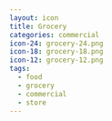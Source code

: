 ```yaml
---
layout: icon
title: Grocery
categories: commercial
icon-24: grocery-24.png
icon-18: grocery-18.png
icon-12: grocery-12.png
tags:
  - food
  - grocery
  - commercial
  - store
---
```

